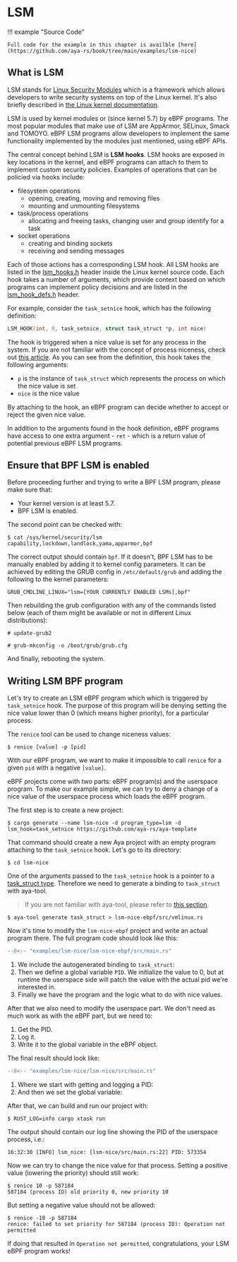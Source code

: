 # LSM

!!! example "Source Code"

    Full code for the example in this chapter is availble [here](https://github.com/aya-rs/book/tree/main/examples/lsm-nice)
## What is LSM

LSM stands for [Linux Security Modules](https://en.wikipedia.org/wiki/Linux_Security_Modules)
which is a framework which allows developers to write security systems on top
of the Linux kernel. It's also briefly described in
[the Linux kernel documentation](https://www.kernel.org/doc/html/latest/security/lsm.html).

LSM is used by kernel modules or (since kernel 5.7) by eBPF programs. The most
popular modules that make use of LSM are AppArmor, SELinux, Smack and TOMOYO.
eBPF LSM programs allow developers to implement the same functionality
implemented by the modules just mentioned, using eBPF APIs.

The central concept behind LSM is **LSM hooks**. LSM hooks are exposed in key
locations in the kernel, and eBPF programs can attach to them to implement
custom security policies. Examples of operations that can be policied via hooks
include:

* filesystem operations
  * opening, creating, moving and removing files
  * mounting and unmounting filesystems
* task/process operations
  * allocating and freeing tasks, changing user and group identify for a task
* socket operations
  * creating and binding sockets
  * receiving and sending messages

Each of those actions has a corresponding LSM hook. All LSM hooks are listed in
the [lsm_hooks.h](https://github.com/torvalds/linux/blob/master/include/linux/lsm_hooks.h)
header inside the Linux kernel source code. Each hook takes a number of
arguments, which provide context based on which programs can implement policy
decisions and are listed in the
[lsm_hook_defs.h](https://github.com/torvalds/linux/blob/master/include/linux/lsm_hook_defs.h)
header.

For example, consider the `task_setnice` hook, which has the following
definition:

```c
LSM_HOOK(int, 0, task_setnice, struct task_struct *p, int nice)
```

The hook is triggered when a nice value is set for any process in the system.
If you are not familiar with the concept of process niceness, check out
[this article](https://en.wikipedia.org/wiki/Nice_(Unix)). As you can see from
the definition, this hook takes the following arguments:

* `p` is the instance of `task_struct` which represents the process on which
  the nice value is set
* `nice` is the nice value

By attaching to the hook, an eBPF program can decide whether to accept or
reject the given nice value.

In addition to the arguments found in the hook definition, eBPF programs have
access to one extra argument - `ret` - which is a return value of potential
previous eBPF LSM programs.

## Ensure that BPF LSM is enabled

Before proceeding further and trying to write a BPF LSM program, please make
sure that:

* Your kernel version is at least 5.7.
* BPF LSM is enabled.

The second point can be checked with:

```console
$ cat /sys/kernel/security/lsm
capability,lockdown,landlock,yama,apparmor,bpf
```

The correct output should contain `bpf`. If it doesn't, BPF LSM has to be
manually enabled by adding it to kernel config parameters. It can be achieved
by editing the GRUB config in `/etc/default/grub` and adding the following to
the kernel parameters:

```console
GRUB_CMDLINE_LINUX="lsm=[YOUR CURRENTLY ENABLED LSMs],bpf"
```

Then rebuilding the grub configuration with any of the commands listed below (each of them might be available or not in different Linux distributions):

```console
# update-grub2
```
```console
# grub-mkconfig -o /boot/grub/grub.cfg
```

And finally, rebooting the system.

## Writing LSM BPF program

Let's try to create an LSM eBPF program which which is triggered by
`task_setnice` hook. The purpose of this program will be denying setting the
nice value lower than 0 (which means higher priority), for a particular process.

The `renice` tool can be used to change niceness values:

```console
$ renice [value] -p [pid]
```

With our eBPF program, we want to make it impossible to call `renice` for a
given `pid` with a negative `[value]`.

eBPF projects come with two parts: eBPF program(s) and the userspace program.
To make our example simple, we can try to deny a change of a nice value of
the userspace process which loads the eBPF program.

The first step is to create a new project:

```console
$ cargo generate --name lsm-nice -d program_type=lsm -d lsm_hook=task_setnice https://github.com/aya-rs/aya-template
```

That command should create a new Aya project with an empty program attaching to
the `task_setnice` hook. Let's go to its directory:

```console
$ cd lsm-nice
```
One of the arguments passed to the `task_setnice` hook is a pointer to a
[task_struct type](https://elixir.bootlin.com/linux/v5.15.3/source/include/linux/sched.h#L723).
Therefore we need to generate a binding to `task_struct` with aya-tool.

> If you are not familiar with aya-tool, please refer to
> [this section](../aya/aya-tool.md).

```console
$ aya-tool generate task_struct > lsm-nice-ebpf/src/vmlinux.rs
```

Now it's time to modify the `lsm-nice-ebpf` project and write an actual program
there. The full program code should look like this:

```rust linenums="1" title="lsm-nice-ebpf/src/main.rs"
--8<-- "examples/lsm-nice/lsm-nice-ebpf/src/main.rs"
```

1. We include the autogenerated binding to `task_struct`:
1. Then we define a global variable `PID`. We initialize the value to 0, but at
runtime the userspace side will patch the value with the actual pid we're
interested in.
1. Finally we have the program and the logic what to do with nice values.

After that we also need to modify the userspace part. We don't need as much
work as with the eBPF part, but we need to:

1. Get the PID.
2. Log it.
3. Write it to the global variable in the eBPF object.

The final result should look like:

```rust linenums="1" title="lsm-nice/src/main.rs"
--8<-- "examples/lsm-nice/lsm-nice/src/main.rs"
```

1. Where we start with getting and logging a PID:
2. And then we set the global variable:

After that, we can build and run our project with:

```console
$ RUST_LOG=info cargo xtask run
```

The output should contain our log line showing the PID of the userspace
process, i.e.:

```console
16:32:30 [INFO] lsm_nice: [lsm-nice/src/main.rs:22] PID: 573354
```

Now we can try to change the nice value for that process. Setting a positive
value (lowering the priority) should still work:

```console
$ renice 10 -p 587184
587184 (process ID) old priority 0, new priority 10
```

But setting a negative value should not be allowed:

```console
$ renice -10 -p 587184
renice: failed to set priority for 587184 (process ID): Operation not permitted
```

If doing that resulted in `Operation not permitted`, congratulations, your LSM
eBPF program works!

